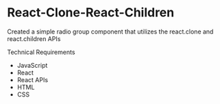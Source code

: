 # React-Clone-React-Children
Created a simple radio group component that utilizes the react.clone and react.children APIs

Technical Requirements
* JavaScript
* React
* React APIs
* HTML
* CSS
